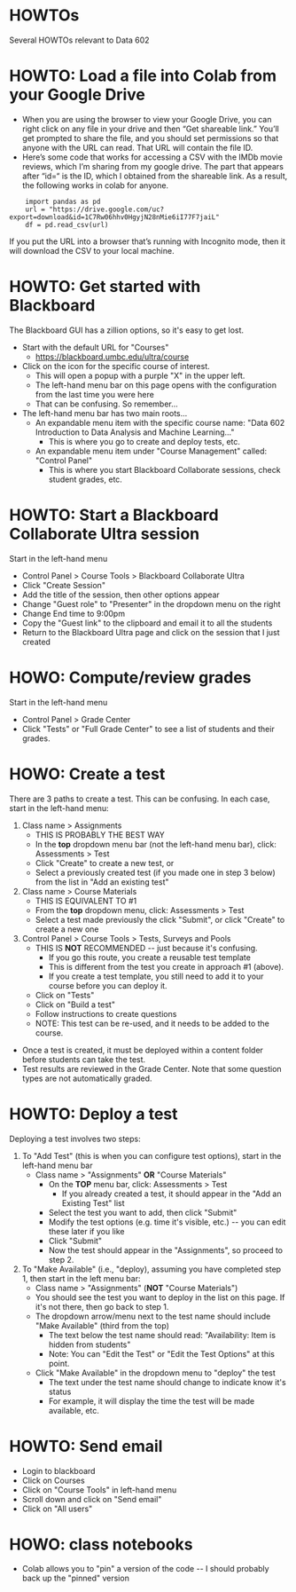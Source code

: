 # HOWTOs

Several HOWTOs relevant to Data 602

# HOWTO: Load a file into Colab from your Google Drive

* When you are using the browser to view your Google Drive, you can right click on any file in your drive and then “Get shareable link.” You’ll get prompted to share the file, and you should set permissions so that anyone with the URL can read.  That URL will contain the file ID.  
* Here’s some code that works for accessing a CSV with the IMDb movie reviews, which I’m sharing from my google drive.  The part that appears after “id=“ is the ID, which I obtained from the shareable link. As a result, the following works in colab for anyone.
```
    import pandas as pd
    url = "https://drive.google.com/uc?export=download&id=1C7Rw06hhv0HgyjN28nMie6iI77F7jaiL"
    df = pd.read_csv(url)
```
If you put the URL into a browser that’s running with Incognito mode, then it will download the CSV to your local machine.

# HOWTO: Get started with Blackboard

The Blackboard GUI has a zillion options, so it's easy to get lost.

* Start with the default URL for "Courses"
    * https://blackboard.umbc.edu/ultra/course
* Click on the icon for the specific course of interest.
    * This will open a popup with a purple "X" in the upper left.
    * The left-hand menu bar on this page opens with the configuration from the last time you were here
    * That can be confusing. So remember...
* The left-hand menu bar has two main roots...
    * An expandable menu item with the specific course name: "Data 602 Introduction to Data Analysis and Machine Learning..."
        * This is where you go to create and deploy tests, etc.
    * An expandable menu item under "Course Management" called: "Control Panel"
        * This is where you start Blackboard Collaborate sessions, check student grades, etc.

# HOWTO: Start a Blackboard Collaborate Ultra session

Start in the left-hand menu

* Control Panel > Course Tools > Blackboard Collaborate Ultra
* Click "Create Session"
* Add the title of the session, then other options appear
* Change "Guest role" to "Presenter" in the dropdown menu on the right
* Change End time to 9:00pm
* Copy the "Guest link" to the clipboard and email it to all the students
* Return to the Blackboard Ultra page and click on the session that I just created

# HOWO: Compute/review grades

Start in the left-hand menu

* Control Panel > Grade Center
* Click "Tests" or "Full Grade Center" to see a list of students and their grades.

# HOWO: Create a test

There are 3 paths to create a test. This can be confusing. In each case, start in the left-hand menu:

1. Class name > Assignments
    * THIS IS PROBABLY THE BEST WAY
    * In the **top** dropdown menu bar (not the left-hand menu bar), click: Assessments > Test
    * Click "Create" to create a new test, or
    * Select a previously created test (if you made one in step 3 below) from the list in "Add an existing test"
2. Class name > Course Materials
    * THIS IS EQUIVALENT TO #1
    * From the **top** dropdown menu, click: Assessments > Test
    * Select a test made previously the click "Submit", or click "Create" to create a new one
3. Control Panel > Course Tools > Tests, Surveys and Pools
    * THIS IS **NOT** RECOMMENDED -- just because it's confusing. 
        * If you go this route, you create a reusable test template
        * This is different from the test you create in approach #1 (above).
        * If you create a test template, you still need to add it to your course before you can deploy it.
    * Click on "Tests"
    * Click on "Build a test"
    * Follow instructions to create questions
    * NOTE: This test can be re-used, and it needs to be added to the course.
* Once a test is created, it must be deployed within a content folder before students can take the test. 
* Test results are reviewed in the Grade Center. Note that some question types are not automatically graded.

# HOWTO: Deploy a test

Deploying a test involves two steps:

1. To "Add Test" (this is when you can configure test options), start in the left-hand menu bar
    * Class name > "Assignments" **OR** "Course Materials"
        * On the **TOP** menu bar, click: Assessments > Test
            * If you already created a test, it should appear in the "Add an Existing Test" list
        * Select the test you want to add, then click "Submit"
        * Modify the test options (e.g. time it's visible, etc.) -- you can edit these later if you like
        * Click "Submit"
        * Now the test should appear in the "Assignments", so proceed to step 2.
2. To "Make Available" (i.e., "deploy), assuming you have completed step 1, then start in the left menu bar:
    * Class name > "Assignments" (**NOT** "Course Materials")
    * You should see the test you want to deploy in the list on this page. If it's not there, then go back to step 1.
    * The dropdown arrow/menu next to the test name should include "Make Available" (third from the top)
        * The text below the test name should read: "Availability: Item is hidden from students"
        * Note: You can "Edit the Test" or "Edit the Test Options" at this point.
    * Click "Make Available" in the dropdown menu to "deploy" the test
        * The text under the test name should change to indicate know it's status
        * For example, it will display the time the test will be made available, etc.

# HOWTO: Send email

* Login to blackboard
* Click on Courses
* Click on "Course Tools" in left-hand menu
* Scroll down and click on "Send email"
* Click on "All users"

# HOWO: class notebooks

* Colab allows you to "pin" a version of the code -- I should probably back up the "pinned" version
